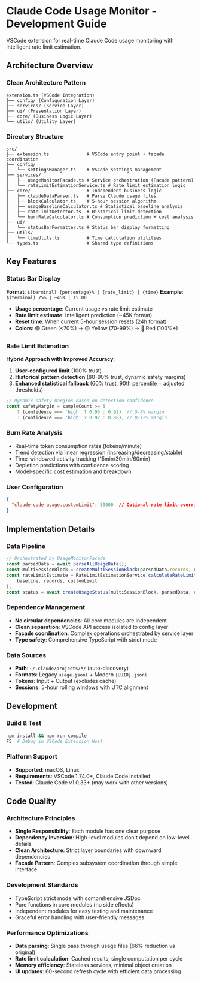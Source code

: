 # Claude Code Usage Monitor - Development Guide

VSCode extension for real-time Claude Code usage monitoring with intelligent rate limit estimation.

## Architecture Overview

### Clean Architecture Pattern
```
extension.ts (VSCode Integration)
├── config/ (Configuration Layer)
├── services/ (Service Layer) 
├── ui/ (Presentation Layer)
├── core/ (Business Logic Layer)
└── utils/ (Utility Layer)
```

### Directory Structure
```
src/
├── extension.ts              # VSCode entry point + facade coordination
├── config/
│   └── settingsManager.ts    # VSCode settings management
├── services/
│   ├── usageMonitorFacade.ts # Service orchestration (Facade pattern)
│   └── rateLimitEstimationService.ts # Rate limit estimation logic
├── core/                     # Independent business logic
│   ├── claudeDataParser.ts   # Parse Claude usage files
│   ├── blockCalculator.ts    # 5-hour session algorithm
│   ├── usageBaselineCalculator.ts # Statistical baseline analysis
│   ├── rateLimitDetector.ts  # Historical limit detection
│   └── burnRateCalculator.ts # Consumption prediction + cost analysis
├── ui/
│   └── statusBarFormatter.ts # Status bar display formatting
├── utils/
│   └── timeUtils.ts          # Time calculation utilities
└── types.ts                  # Shared type definitions
```

## Key Features

### Status Bar Display
**Format**: `$(terminal) {percentage}% | {rate_limit} | {time}`
**Example**: `$(terminal) 75% | ~45K | 15:00`

- **Usage percentage**: Current usage vs rate limit estimate
- **Rate limit estimate**: Intelligent prediction (~45K format)
- **Reset time**: When current 5-hour session resets (24h format)
- **Colors**: 🟢 Green (<70%) → 🟡 Yellow (70-99%) → 🔴 Red (100%+)

### Rate Limit Estimation
**Hybrid Approach with Improved Accuracy**:
1. **User-configured limit** (100% trust)
2. **Historical pattern detection** (80-90% trust, dynamic safety margins)
3. **Enhanced statistical fallback** (60% trust, 90th percentile + adjusted thresholds)

```typescript
// Dynamic safety margins based on detection confidence
const safetyMargin = sampleCount >= 5 
    ? (confidence === 'high' ? 0.95 : 0.92)  // 5-8% margin
    : (confidence === 'high' ? 0.92 : 0.88); // 8-12% margin
```

### Burn Rate Analysis
- Real-time token consumption rates (tokens/minute)
- Trend detection via linear regression (increasing/decreasing/stable)
- Time-windowed activity tracking (15min/30min/60min)
- Depletion predictions with confidence scoring
- Model-specific cost estimation and breakdown

### User Configuration
```json
{
  "claude-code-usage.customLimit": 50000  // Optional rate limit override
}
```

## Implementation Details

### Data Pipeline
```typescript
// Orchestrated by UsageMonitorFacade
const parsedData = await parseAllUsageData();
const multiSessionBlock = createMultiSessionBlock(parsedData.records, new Date());
const rateLimitEstimate = RateLimitEstimationService.calculateRateLimitEstimate(
    baseline, records, customLimit
);
const status = await createUsageStatus(multiSessionBlock, parsedData, rateLimitEstimate);
```

### Dependency Management
- **No circular dependencies**: All core modules are independent
- **Clean separation**: VSCode API access isolated to config layer
- **Facade coordination**: Complex operations orchestrated by service layer
- **Type safety**: Comprehensive TypeScript with strict mode

### Data Sources
- **Path**: `~/.claude/projects/*/` (auto-discovery)
- **Formats**: Legacy `usage.jsonl` + Modern `{UUID}.jsonl`
- **Tokens**: Input + Output (excludes cache)
- **Sessions**: 5-hour rolling windows with UTC alignment

## Development

### Build & Test
```bash
npm install && npm run compile
F5  # Debug in VSCode Extension Host
```

### Platform Support
- **Supported**: macOS, Linux
- **Requirements**: VSCode 1.74.0+, Claude Code installed
- **Tested**: Claude Code v1.0.33+ (may work with other versions)

## Code Quality

### Architecture Principles
- **Single Responsibility**: Each module has one clear purpose
- **Dependency Inversion**: High-level modules don't depend on low-level details
- **Clean Architecture**: Strict layer boundaries with downward dependencies
- **Facade Pattern**: Complex subsystem coordination through simple interface

### Development Standards
- TypeScript strict mode with comprehensive JSDoc
- Pure functions in core modules (no side effects)
- Independent modules for easy testing and maintenance
- Graceful error handling with user-friendly messages

### Performance Optimizations
- **Data parsing**: Single pass through usage files (66% reduction vs original)
- **Rate limit calculation**: Cached results, single computation per cycle
- **Memory efficiency**: Stateless services, minimal object creation
- **UI updates**: 60-second refresh cycle with efficient data processing